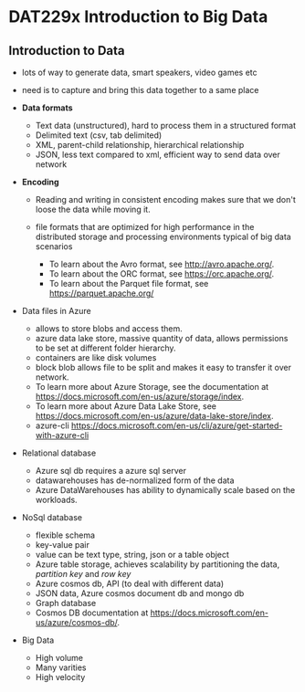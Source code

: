 # DAT229x Introduction to Big Data

## Introduction to Data

- lots of way to generate data, smart speakers, video games etc
- need is to capture and bring this data together to a same place
- **Data formats**

  - Text data (unstructured), hard to process them in a structured format
  - Delimited text (csv, tab delimited)
  - XML, parent-child relationship, hierarchical relationship
  - JSON, less text compared to xml, efficient way to send data over network

- **Encoding**

  - Reading and writing in consistent encoding makes sure that we don't loose the data while moving it.
  - file formats that are optimized for high performance in the distributed storage and processing environments typical of big data scenarios

    - To learn about the Avro format, see <http://avro.apache.org/>.
    - To learn about the ORC format, see <https://orc.apache.org/>.
    - To learn about the Parquet file format, see <https://parquet.apache.org/>

- Data files in Azure

  - allows to store blobs and access them.
  - azure data lake store, massive quantity of data, allows permissions to be set at different folder hierarchy.
  - containers are like disk volumes
  - block blob allows file to be split and makes it easy to transfer it over network.
  - To learn more about Azure Storage, see the documentation at <https://docs.microsoft.com/en-us/azure/storage/index>.
  - To learn more about Azure Data Lake Store, see <https://docs.microsoft.com/en-us/azure/data-lake-store/index>.
  - azure-cli <https://docs.microsoft.com/en-us/cli/azure/get-started-with-azure-cli>

- Relational database

  - Azure sql db requires a azure sql server
  - datawarehouses has de-normalized form of the data
  - Azure DataWarehouses has ability to dynamically scale based on the workloads.

- NoSql database

  - flexible schema
  - key-value pair
  - value can be text type, string, json or a table object
  - Azure table storage, achieves scalability by partitioning the data, _partition key_ and _row key_
  - Azure cosmos db, API (to deal with different data)
  - JSON data, Azure cosmos document db and mongo db
  - Graph database
  - Cosmos DB documentation at <https://docs.microsoft.com/en-us/azure/cosmos-db/>.

- Big Data

  - High volume
  - Many varities
  - High velocity
